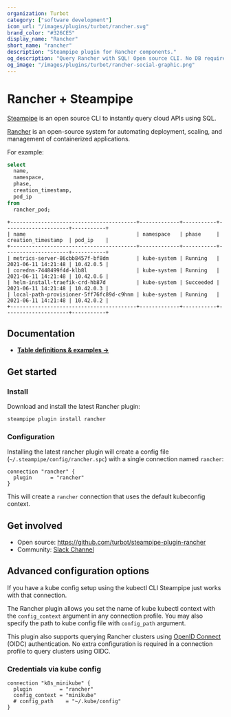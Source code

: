 ```yaml
---
organization: Turbot
category: ["software development"]
icon_url: "/images/plugins/turbot/rancher.svg"
brand_color: "#326CE5"
display_name: "Rancher"
short_name: "rancher"
description: "Steampipe plugin for Rancher components."
og_description: "Query Rancher with SQL! Open source CLI. No DB required."
og_image: "/images/plugins/turbot/rancher-social-graphic.png"
---
```


# Rancher + Steampipe

[Steampipe](https://steampipe.io) is an open source CLI to instantly query cloud APIs using SQL.

[Rancher](https://rancher.io) is an open-source system for automating deployment, scaling, and management of containerized applications.

For example:

```sql
select
  name,
  namespace,
  phase,
  creation_timestamp,
  pod_ip
from
  rancher_pod;
```

```
+-----------------------------------------+-------------+-----------+---------------------+-----------+
| name                                    | namespace   | phase     | creation_timestamp  | pod_ip    |
+-----------------------------------------+-------------+-----------+---------------------+-----------+
| metrics-server-86cbb8457f-bf8dm         | kube-system | Running   | 2021-06-11 14:21:48 | 10.42.0.5 |
| coredns-7448499f4d-klb8l                | kube-system | Running   | 2021-06-11 14:21:48 | 10.42.0.6 |
| helm-install-traefik-crd-hb87d          | kube-system | Succeeded | 2021-06-11 14:21:48 | 10.42.0.3 |
| local-path-provisioner-5ff76fc89d-c9hnm | kube-system | Running   | 2021-06-11 14:21:48 | 10.42.0.2 |
+-----------------------------------------+-------------+-----------+---------------------+-----------+
```

## Documentation

- **[Table definitions & examples →](/plugins/turbot/rancher/tables)**

## Get started

### Install

Download and install the latest Rancher plugin:

```bash
steampipe plugin install rancher
```

### Configuration

Installing the latest rancher plugin will create a config file (`~/.steampipe/config/rancher.spc`) with a single connection named `rancher`:

```hcl
connection "rancher" {
  plugin      = "rancher"
}
```

This will create a `rancher` connection that uses the default kubeconfig context.

## Get involved

- Open source: https://github.com/turbot/steampipe-plugin-rancher
- Community: [Slack Channel](https://steampipe.io/community/join)

## Advanced configuration options

If you have a kube config setup using the kubectl CLI Steampipe just works with that connection.

The Rancher plugin allows you set the name of kube kubectl context with the `config_context` argument in any connection profile. You may also specify the path to kube config file with `config_path` argument.

This plugin also supports querying Rancher clusters using [OpenID Connect](https://rancher.io/docs/reference/access-authn-authz/authentication/#openid-connect-tokens) (OIDC) authentication. No extra configuration is required in a connection profile to query clusters using OIDC.

### Credentials via kube config

```hcl
connection "k8s_minikube" {
  plugin         = "rancher"
  config_context = "minikube"
  # config_path    = "~/.kube/config"
}
```
